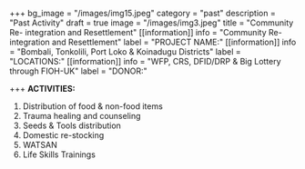 +++
bg_image = "/images/img15.jpeg"
category = "past"
description = "Past Activity"
draft = true
image = "/images/img3.jpeg"
title = "Community Re- integration and Resettlement"
[[information]]
info = "Community Re- integration and Resettlement"
label = "PROJECT NAME:"
[[information]]
info = "Bombali, Tonkolili, Port  Loko & Koinadugu  Districts"
label = "LOCATIONS:"
[[information]]
info = "WFP, CRS,  DFID/DRP & Big  Lottery through FIOH-UK"
label = "DONOR:"

+++
**ACTIVITIES:**

1. Distribution of food & non-food items
2. Trauma healing and counseling
3. Seeds & Tools distribution
4. Domestic re-stocking
5. WATSAN
6. Life Skills Trainings